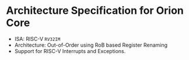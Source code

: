 # Architecture Specification for Orion Core

- ISA: RISC-V `RV32IM`
- Architecture: Out-of-Order using RoB based Register Renaming
- Support for RISC-V Interrupts and Exceptions.
